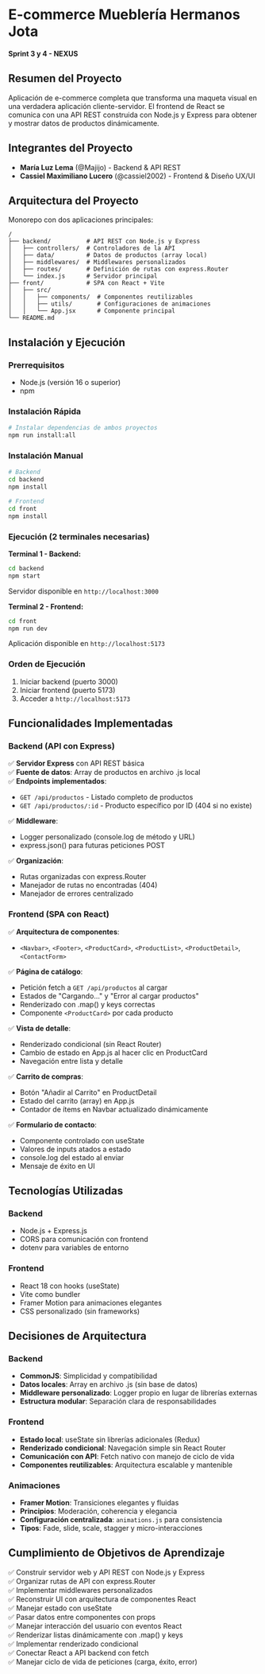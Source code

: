 # E-commerce Mueblería Hermanos Jota
**Sprint 3 y 4 - NEXUS**

## Resumen del Proyecto

Aplicación de e-commerce completa que transforma una maqueta visual en una verdadera aplicación cliente-servidor. El frontend de React se comunica con una API REST construida con Node.js y Express para obtener y mostrar datos de productos dinámicamente.

## Integrantes del Proyecto

- **María Luz Lema** (@Majijo) - Backend & API REST
- **Cassiel Maximiliano Lucero** (@cassiel2002) - Frontend & Diseño UX/UI

## Arquitectura del Proyecto

Monorepo con dos aplicaciones principales:

```
/
├── backend/          # API REST con Node.js y Express
│   ├── controllers/  # Controladores de la API
│   ├── data/         # Datos de productos (array local)
│   ├── middlewares/  # Middlewares personalizados
│   ├── routes/       # Definición de rutas con express.Router
│   └── index.js      # Servidor principal
├── front/            # SPA con React + Vite
│   ├── src/
│   │   ├── components/  # Componentes reutilizables
│   │   ├── utils/       # Configuraciones de animaciones
│   │   └── App.jsx      # Componente principal
└── README.md
```

## Instalación y Ejecución

### Prerrequisitos
- Node.js (versión 16 o superior)
- npm

### Instalación Rápida
```bash
# Instalar dependencias de ambos proyectos
npm run install:all
```

### Instalación Manual
```bash
# Backend
cd backend
npm install

# Frontend  
cd front
npm install
```

### Ejecución (2 terminales necesarias)

**Terminal 1 - Backend:**
```bash
cd backend
npm start
```
Servidor disponible en `http://localhost:3000`

**Terminal 2 - Frontend:**
```bash
cd front
npm run dev
```
Aplicación disponible en `http://localhost:5173`

### Orden de Ejecución
1. Iniciar backend (puerto 3000)
2. Iniciar frontend (puerto 5173)
3. Acceder a `http://localhost:5173`

## Funcionalidades Implementadas

### Backend (API con Express)
✅ **Servidor Express** con API REST básica  
✅ **Fuente de datos**: Array de productos en archivo .js local  
✅ **Endpoints implementados**:
- `GET /api/productos` - Listado completo de productos
- `GET /api/productos/:id` - Producto específico por ID (404 si no existe)

✅ **Middleware**:
- Logger personalizado (console.log de método y URL)
- express.json() para futuras peticiones POST

✅ **Organización**:
- Rutas organizadas con express.Router
- Manejador de rutas no encontradas (404)
- Manejador de errores centralizado

### Frontend (SPA con React)
✅ **Arquitectura de componentes**:
- `<Navbar>`, `<Footer>`, `<ProductCard>`, `<ProductList>`, `<ProductDetail>`, `<ContactForm>`

✅ **Página de catálogo**:
- Petición fetch a `GET /api/productos` al cargar
- Estados de "Cargando..." y "Error al cargar productos"
- Renderizado con .map() y keys correctas
- Componente `<ProductCard>` por cada producto

✅ **Vista de detalle**:
- Renderizado condicional (sin React Router)
- Cambio de estado en App.js al hacer clic en ProductCard
- Navegación entre lista y detalle

✅ **Carrito de compras**:
- Botón "Añadir al Carrito" en ProductDetail
- Estado del carrito (array) en App.js
- Contador de ítems en Navbar actualizado dinámicamente

✅ **Formulario de contacto**:
- Componente controlado con useState
- Valores de inputs atados a estado
- console.log del estado al enviar
- Mensaje de éxito en UI

## Tecnologías Utilizadas

### Backend
- Node.js + Express.js
- CORS para comunicación con frontend
- dotenv para variables de entorno

### Frontend
- React 18 con hooks (useState)
- Vite como bundler
- Framer Motion para animaciones elegantes
- CSS personalizado (sin frameworks)

## Decisiones de Arquitectura

### Backend
- **CommonJS**: Simplicidad y compatibilidad
- **Datos locales**: Array en archivo .js (sin base de datos)
- **Middleware personalizado**: Logger propio en lugar de librerías externas
- **Estructura modular**: Separación clara de responsabilidades

### Frontend
- **Estado local**: useState sin librerías adicionales (Redux)
- **Renderizado condicional**: Navegación simple sin React Router
- **Comunicación con API**: Fetch nativo con manejo de ciclo de vida
- **Componentes reutilizables**: Arquitectura escalable y mantenible

### Animaciones
- **Framer Motion**: Transiciones elegantes y fluidas
- **Principios**: Moderación, coherencia y elegancia
- **Configuración centralizada**: `animations.js` para consistencia
- **Tipos**: Fade, slide, scale, stagger y micro-interacciones

## Cumplimiento de Objetivos de Aprendizaje

✅ Construir servidor web y API REST con Node.js y Express  
✅ Organizar rutas de API con express.Router  
✅ Implementar middlewares personalizados  
✅ Reconstruir UI con arquitectura de componentes React  
✅ Manejar estado con useState  
✅ Pasar datos entre componentes con props  
✅ Manejar interacción del usuario con eventos React  
✅ Renderizar listas dinámicamente con .map() y keys  
✅ Implementar renderizado condicional  
✅ Conectar React a API backend con fetch  
✅ Manejar ciclo de vida de peticiones (carga, éxito, error)